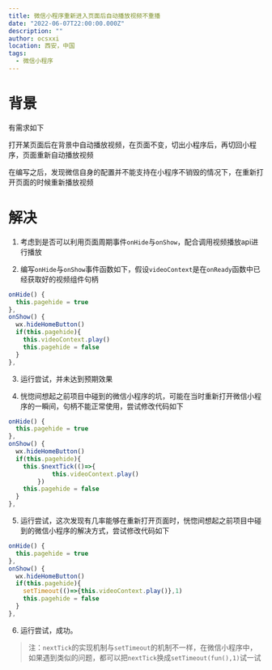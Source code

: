 ```yaml
---
title: 微信小程序重新进入页面后自动播放视频不重播
date: "2022-06-07T22:00:00.000Z"
description: ""
author: ocsxxi
location: 西安，中国
tags:
  - 微信小程序
---
```


# 背景

有需求如下

打开某页面后在背景中自动播放视频，在页面不变，切出小程序后，再切回小程序，页面重新自动播放视频

在编写之后，发现微信自身的配置并不能支持在小程序不销毁的情况下，在重新打开页面的时候重新播放视频


# 解决

1. 考虑到是否可以利用页面周期事件`onHide`与`onShow`，配合调用视频播放api进行播放

2. 编写`onHide`与`onShow`事件函数如下，假设`videoContext`是在`onReady`函数中已经获取好的视频组件句柄

```javascript
onHide() {
  this.pagehide = true
},
onShow() {
  wx.hideHomeButton()
  if(this.pagehide){
    this.videoContext.play()
    this.pagehide = false
  }
},
```

3. 运行尝试，并未达到预期效果

4. 恍惚间想起之前项目中碰到的微信小程序的坑，可能在当时重新打开微信小程序的一瞬间，句柄不能正常使用，尝试修改代码如下

```javascript
onHide() {
  this.pagehide = true
},
onShow() {
  wx.hideHomeButton()
  if(this.pagehide){
    this.$nextTick(()=>{
			this.videoContext.play()
		})
    this.pagehide = false
  }
},
```

5. 运行尝试，这次发现有几率能够在重新打开页面时，恍惚间想起之前项目中碰到的微信小程序的解决方式，尝试修改代码如下

```javascript
onHide() {
  this.pagehide = true
},
onShow() {
  wx.hideHomeButton()
  if(this.pagehide){
    setTimeout(()=>{this.videoContext.play()},1)
    this.pagehide = false
  }
},
```

6. 运行尝试，成功。

> 注：`nextTick`的实现机制与`setTimeout`的机制不一样，在微信小程序中，如果遇到类似的问题，都可以把`nextTick`换成`setTimeout(fun(),1)`试一试
